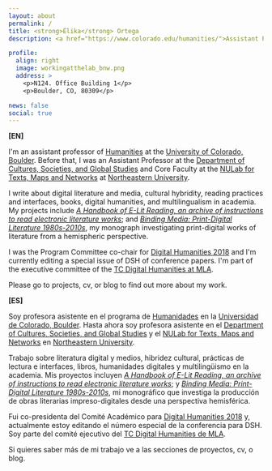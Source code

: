 ```yaml
---
layout: about
permalink: /
title: <strong>Élika</strong> Ortega
description: <a href="https://www.colorado.edu/humanities/">Assistant Professor. Humanities Program. CU, Boulder</a>.

profile:
  align: right
  image: workingatthelab_bnw.png
  address: >
    <p>N124. Office Building 1</p> 
    <p>Boulder, CO, 80309</p>

news: false
social: true
---
```


**[EN]**

I'm an assistant professor of [Humanities](https://www.colorado.edu/humanities/) at the [University of Colorado, Boulder](https://www.colorado.edu/). Before that, I was an Assistant Professor at the [Department of Cultures, Societies, and Global Studies](http://www.northeastern.edu/globalstudies) and Core Faculty at the [NULab for Texts, Maps and Networks](http://www.northeastern.edu/nulab/) at [Northeastern University](http://www.northeastern.edu/).

I write about digital literature and media, cultural hybridity, reading practices and interfaces, books, digital humanities, and multilingualism in academia. My projects include [_A Handbook of E-Lit Reading, an archive of instructions to read electronic literature works_](https://elikaortega.github.io/elikaortegadotnet/projects/5_project/); and [_Binding Media: Print-Digital Literature 1980s-2010s_](https://elikaortega.github.io/elikaortegadotnet/projects/1_project/), my monograph investigating print-digital works of literature from a hemispheric perspective.

I was the Program Committee co-chair for [Digital Humanities 2018](https://dh2018.adho.org/en/) and I'm currently editing a special issue of DSH of conference papers. I'm part of the executive committee of the [TC Digital Humanities at MLA](https://mla.hcommons.org/groups/digital-humanities/forum/topic/mla19-582-roundtable-digital-hispanisms-2/).

Please go to projects, cv, or blog to find out more about my work.

**[ES]**

Soy profesora asistente en el programa de [Humanidades](https://www.colorado.edu/humanities/) en la [Universidad de Colorado, Boulder](https://www.colorado.edu/). Hasta ahora soy profesora asistente en el [Department of Cultures, Societies, and Global Studies](http://www.northeastern.edu/globalstudies) y el [NULab for Texts, Maps and Networks](http://www.northeastern.edu/nulab/) en [Northeastern University](http://www.northeastern.edu/). 

Trabajo sobre literatura digital y medios, hibridez cultural,  prácticas de lectura e interfaces, libros, humanidades digitales y multilingüismo en la academia. Mis proyectos incluyen [_A Handbook of E-Lit Reading, an archive of instructions to read electronic literature works_](https://elikaortega.github.io/elikaortegadotnet/projects/5_project/); y [_Binding Media: Print-Digital Literature 1980s-2010s_](https://elikaortega.github.io/elikaortegadotnet/projects/1_project/), mi monográfico que investiga la producción de obras literarias impreso-digitales desde una perspectiva hemisférica.

Fui co-presidenta del Comité Académico para [Digital Humanities 2018](https://dh2018.adho.org/) y, actualmente estoy editando el número especial de la conferencia para DSH. Soy parte del comité ejecutivo del [TC Digital Humanities de MLA](https://mla.hcommons.org/groups/digital-humanities/forum/topic/mla19-582-roundtable-digital-hispanisms-2/).

Si quieres saber más de mi trabajo ve a las secciones de proyectos, cv, o blog.
